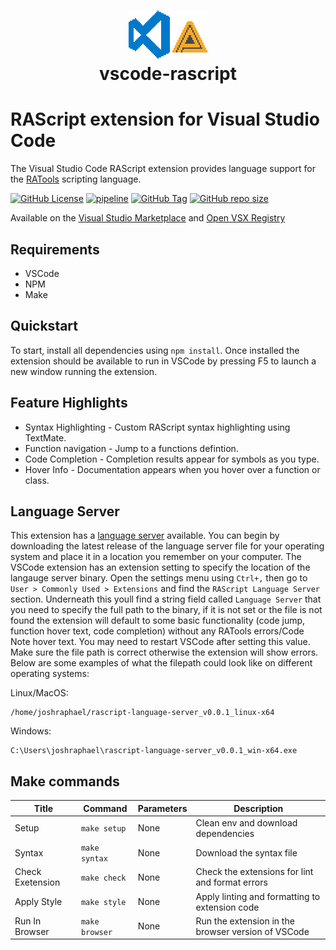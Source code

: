 # <p align="center">![ra](assets/ra_vscode.png "Retro Achievements VSCode")<br>vscode-rascript</p>

# RAScript extension for Visual Studio Code

The Visual Studio Code RAScript extension provides language support for the [RATools](https://github.com/Jamiras/RATools) scripting language.

[![GitHub License](https://img.shields.io/github/license/joshraphael/vscode-rascript)](https://github.com/joshraphael/vscode-rascript/blob/main/LICENSE)
[![pipeline](https://github.com/joshraphael/vscode-rascript/actions/workflows/publish.yaml/badge.svg)](https://github.com/joshraphael/vscode-rascript/actions/workflows/publish.yaml)
[![GitHub Tag](https://img.shields.io/github/v/tag/joshraphael/vscode-rascript)](https://github.com/joshraphael/vscode-rascript/tags)
[![GitHub repo size](https://img.shields.io/github/repo-size/joshraphael/vscode-rascript)](https://github.com/joshraphael/vscode-rascript/archive/main.zip)

Available on the [Visual Studio Marketplace](https://marketplace.visualstudio.com/items?itemName=joshraphael.rascript) and [Open VSX Registry](https://open-vsx.org/extension/joshraphael/rascript)

## Requirements
- VSCode
- NPM
- Make

## Quickstart
To start, install all dependencies using `npm install`. Once installed the extension should be available to run in VSCode by pressing F5 to launch a new window running the extension.

## Feature Highlights
- Syntax Highlighting - Custom RAScript syntax highlighting using TextMate.
- Function navigation - Jump to a functions defintion.
- Code Completion - Completion results appear for symbols as you type.
- Hover Info - Documentation appears when you hover over a function or class.

## Language Server
This extension has a [language server](https://github.com/joshraphael/rascript-language-server) available. You can begin by downloading the latest release of the language server file for your operating system and place it in a location you remember on your computer. The VSCode extension has an extension setting to specify the location of the langauge server binary. Open the settings menu using `Ctrl+,` then go to `User > Commonly Used > Extensions` and find the `RAScript Language Server` section. Underneath this youll find a string field called `Language Server` that you need to specify the full path to the binary, if it is not set or the file is not found the extension will default to some basic functionality (code jump, function hover text, code completion) without any RATools errors/Code Note hover text. You may need to restart VSCode after setting this value. Make sure the file path is correct otherwise the extension will show errors. Below are some examples of what the filepath could look like on different operating systems:

Linux/MacOS:
```text
/home/joshraphael/rascript-language-server_v0.0.1_linux-x64
```

Windows:
```text
C:\Users\joshraphael\rascript-language-server_v0.0.1_win-x64.exe
```

## Make commands

|Title|Command|Parameters|Description|
|-|-|-|-|
|Setup|`make setup`|None|Clean env and download dependencies|
|Syntax|`make syntax`|None|Download the syntax file|
|Check Exetension|`make check`|None|Check the extensions for lint and format errors|
|Apply Style|`make style`|None|Apply linting and formatting to extension code|
|Run In Browser|`make browser`|None|Run the extension in the browser version of VSCode|